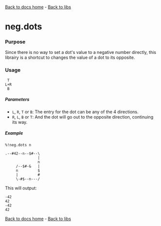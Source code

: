 [Back to docs home](../../index.md) - [Back to libs](index.md#Simple%20operations%20on%20dots)
# neg.dots

### Purpose
Since there is no way to set a dot's value to a negative number directly, this librairy is a shortcut to changes the value of a dot to its opposite.

### Usage
    
     T
    L+R
     B

##### Parameters
- `L`, `R`, `T` or `B`: The entry for the dot can be any of the 4 directions.
- `R`, `L`, `B` or `T`: And the dot will go out to the opposite direction, continuing its way.

##### Example

    %!neg.dots n

    .--#42--n--$#--\
                   |
                   n
         /--$#-&   |
         n         $
         |         #
         \-#$--n---/

This will output: 

    -42
    42
    -42
    42


[Back to docs home](../../index.md) - [Back to libs](index.md#Simple%20operations%20on%20dots)
